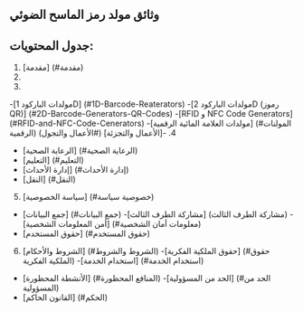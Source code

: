 ## وثائق مولد رمز الماسح الضوئي
## جدول المحتويات:
1. [مقدمة] (#مقدمة)
2.
3.
-[مولدات الباركود 1D] (#1D-Barcode-Reaterators)
-[مولدات الباركود 2D (رموز QR)] (#2D-Barcode-Generators-QR-Codes)
-[RFID و NFC Code Generators] (#RFID-and-NFC-Code-Cenerators)
-[مولدات العلامة المائية الرقمية] (#المولنات الرقمية)
4.
-[الأعمال والتجزئة] (#الأعمال والتجول)
- [الرعاية الصحية] (#الرعاية الصحية)
- [التعليم] (#التعليم)
- [إدارة الأحداث] (#إدارة الأحداث)
- [النقل] (#النقل)
5. [سياسة الخصوصية] (#خصوصية سياسة)
- [جمع البيانات] (#جمع البيانات)
-[مشاركة الطرف الثالث] (مشاركة الطرف الثالث)
-[أمن المعلومات الشخصية] (#معلومات أمان الشخصية)
- [حقوق المستخدم] (#حقوق المستخدم)
6. [الشروط والأحكام] (#الشروط والشروط)
-[حقوق الملكية الفكرية] (#حقوق الملكية الفكرية)
-[استخدام الخدمة] (#استخدام الخدمة)
- [الأنشطة المحظورة] (#المنافع المحظورة)
-[الحد من المسؤولية] (#الحد من المسؤولية)
- [القانون الحاكم] (#الحكم)